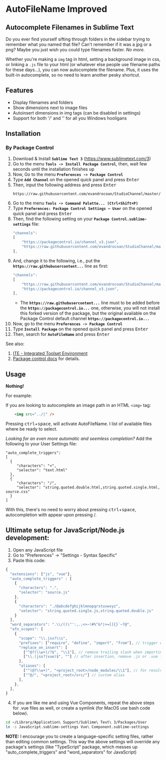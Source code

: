 AutoFileName Improved
============

Autocomplete Filenames in Sublime Text
--------------------------------------
Do you ever find yourself sifting through folders in the sidebar trying to remember what you named that file? Can't remember if it was a jpg or a png? Maybe you just wish you could type filenames faster. *No more.*

Whether you're making a `img` tag in html, setting a background image in css, or linking a `.js` file to your html (or whatever else people use filename paths for these days...), you can now autocomplete the filename. Plus, it uses the built-in autocomplete, so no need to learn another pesky shortcut.

Features
--------

- Display filenames and folders
- Show dimensions next to image files
- Autoinsert dimensions in img tags (can be disabled in settings)
- Support for both '/' and '\' for all you Windows hooligans


## Installation

### By Package Control

1. Download & Install **`Sublime Text 3`** (https://www.sublimetext.com/3)
1. Go to the menu **`Tools -> Install Package Control`**, then,
    wait few seconds until the installation finishes up
1. Now,
    Go to the menu **`Preferences -> Package Control`**
1. Type **`Add Channel`** on the opened quick panel and press <kbd>Enter</kbd>
1. Then,
    input the following address and press <kbd>Enter</kbd>
    ```
    https://raw.githubusercontent.com/evandrocoan/StudioChannel/master/channel.json
    ```
1. Go to the menu **`Tools -> Command Palette...
    (Ctrl+Shift+P)`**
1. Type **`Preferences:
    Package Control Settings – User`** on the opened quick panel and press <kbd>Enter</kbd>
1. Then,
    find the following setting on your **`Package Control.sublime-settings`** file:
    ```js
    "channels":
    [
        "https://packagecontrol.io/channel_v3.json",
        "https://raw.githubusercontent.com/evandrocoan/StudioChannel/master/channel.json",
    ],
    ```
1. And,
    change it to the following, i.e.,
    put the **`https://raw.githubusercontent...`** line as first:
    ```js
    "channels":
    [
        "https://raw.githubusercontent.com/evandrocoan/StudioChannel/master/channel.json",
        "https://packagecontrol.io/channel_v3.json",
    ],
    ```
    * The **`https://raw.githubusercontent...`** line must to be added before the **`https://packagecontrol.io...`** one, otherwise,
      you will not install this forked version of the package,
      but the original available on the Package Control default channel **`https://packagecontrol.io...`**
1. Now,
    go to the menu **`Preferences -> Package Control`**
1. Type **`Install Package`** on the opened quick panel and press <kbd>Enter</kbd>
1. Then,
    search for **`AutoFileName`** and press <kbd>Enter</kbd>

See also:

1. [ITE - Integrated Toolset Environment](https://github.com/evandrocoan/ITE)
1. [Package control docs](https://packagecontrol.io/docs/usage) for details.


Usage
-----
**Nothing!**

For example:

If you are looking to autocomplete an image path in an HTML `<img>` tag:
```html
    <img src="../|" />
```

Pressing <kbd>ctrl</kbd>+<kbd>space</kbd>, will activate AutoFileName.  I list of available files where be ready to select.

*Looking for an even more automatic and seemless completion?*  Add the following to your User Settings file:

    "auto_complete_triggers":
    [
      {
         "characters": "<",
         "selector": "text.html"
      },
      {
         "characters": "/",
         "selector": "string.quoted.double.html,string.quoted.single.html, source.css"
      }
    ]

With this, there's no need to worry about pressing <kbd>ctrl</kbd>+<kbd>space</kbd>, autocompletion with appear upon pressing /.

## Ultimate setup for JavaScript/Node.js development:

1. Open any JavaScript file
2. Go to "Preferences" -> "Settings - Syntax Specific"
3. Paste this code:

```js
{
  "extensions": ["js", "vue"],
  "auto_complete_triggers" : [
    {
      "characters": ".",
      "selector": "source.js"
    },
    {
      "characters": "./@abcdefghijklmnopqrstuvwxyz",
      "selector": "string.quoted.single.js,string.quoted.double.js"
    }
  ],
  "word_separators": ".\\/()\"':,.;<>~!#%^&*|+=[]{}`~?@",
  "afn_scopes": [
    {
      "scope": "\\.jsx?\\s",
      "prefixes": ["require", "define", "import", "from"], // trigger only if prefix matches
      "replace_on_insert": [
        ["^@?(\\w+)/?$", "\\1"], // remove trailing slash when importing module from node_modules
        ["\\.(jsx?|vue)$", ""] // after insertion, remove .js or .vue from path
      ],
      "aliases": [
        ["^(@?\\w+)", "<project_root>/node_modules/\\1"], // for resolving from node_modules
        ["^@/", "<project_root>/src/"] // custom alias
      ],
    },
  ],
}
```

4. If you are like me and using Vue Components, repeat the above steps for .vue files as well, or create a symlink (for MacOS use bash code below).

```bash
cd ~/Library/Application\ Support/Sublime\ Text\ 3/Packages/User
ln -s JavaScript.sublime-settings Vue\ Component.sublime-settings
```

**NOTE:** I encourage you to create a language-specific setting files, rather than editing common settings. This way the above settings will override any package's settings (like "TypeScript" package, which messes up "auto_complete_triggers" and "word_separators" for JavaScript)

